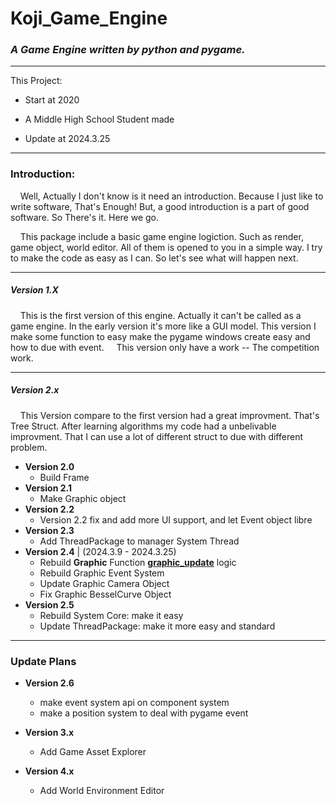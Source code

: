 # Koji_Game_Engine

### *A Game Engine written by python and pygame.*

---

This Project:

- Start at 2020

- A Middle High School Student made

- Update at 2024.3.25

---

### Introduction:

    Well, Actually I don't know is it need an introduction. Because I just like to write software, That's Enough! But, a good introduction is a part of good software. So There's it. Here we go.

    This package include a basic game engine logiction. Such as render, game object, world editor. All of them is opened to you in a simple way. I try to make the code as easy as I can. So let's see what will happen next. 

---

##### Version 1.X
    This is the first version of this engine. Actually it can't be called as a game engine. In the early version it's more like a GUI model. This version I make some function to easy make the pygame windows create easy and how to due with event.
    This version only have a work -- The competition work. 

---

##### Version 2.x
    This Version compare to the first version had a great improvment. That's Tree Struct. After learning algorithms my code had a unbelivable improvment. That I can use a lot of different struct to due with different problem.

- **Version 2.0**
  - Build Frame
- **Version 2.1**
  - Make Graphic object
- **Version 2.2**
  - Version 2.2 fix and add more UI support, and let Event object libre
- **Version 2.3**
  - Add ThreadPackage to manager System Thread
- **Version 2.4** | (2024.3.9 - 2024.3.25)
  - Rebuild **Graphic** Function **<u>graphic_update</u>** logic
  - Rebuild Graphic Event System
  - Update Graphic Camera Object
  - Fix Graphic BesselCurve Object
- **Version 2.5**
  - Rebuild System Core: make it easy
  - Update ThreadPackage: make it more easy and standard

---

### Update Plans
- **Version 2.6**
  - make event system api on component system
  - make a position system to deal with pygame event

- **Version 3.x**
  
  - Add Game Asset Explorer

- **Version 4.x**
  
  - Add World Environment Editor
